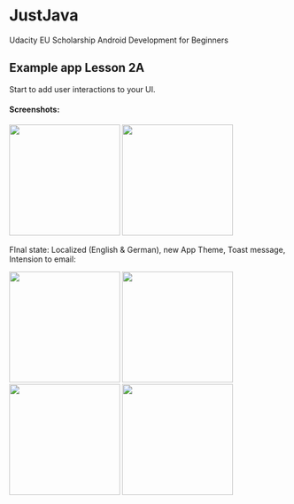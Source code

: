 # JustJava
Udacity EU Scholarship Android Development for Beginners

## Example app Lesson 2A

Start to add user interactions to your UI.

#### Screenshots:
<img src="https://dl.dropboxusercontent.com/s/vvgml06mzwwvszp/Screenshot_1491132079.png?dl=0" alt="" width=200/> <img src="https://dl.dropboxusercontent.com/s/ppbvjjq10wd6of7/Screenshot_1491132085.png?dl=0" alt="" width=200/>

FInal state: Localized (English & German), new App Theme, Toast message, Intension to email:

<img src="https://dl.dropboxusercontent.com/s/tfl4tuck0hxxvpn/Screenshot_20170405-230738.png?dl=0" alt="" width=200/> <img src="https://dl.dropboxusercontent.com/s/nxij2z455l8fihh/Screenshot_20170405-230745.png?dl=0" alt="" width=200/> <img src="https://dl.dropboxusercontent.com/s/oyyn7n8axah66cj/Screenshot_20170405-230801.png?dl=0" alt="" width=200/> <img src="https://dl.dropboxusercontent.com/s/yyr355m92i7jj56/Screenshot_20170405-230813.png?dl=0" alt="" width=200/>
